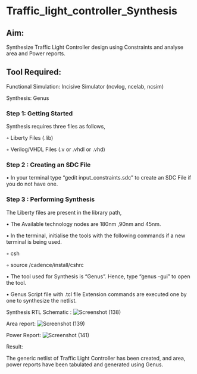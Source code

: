 # Traffic_light_controller_Synthesis

## Aim:

Synthesize Traffic Light Controller design using Constraints and analyse area and Power reports.

## Tool Required:

Functional Simulation: Incisive Simulator (ncvlog, ncelab, ncsim)

Synthesis: Genus

### Step 1: Getting Started

Synthesis requires three files as follows,

◦ Liberty Files (.lib)

◦ Verilog/VHDL Files (.v or .vhdl or .vhd)

### Step 2 : Creating an SDC File

•	In your terminal type “gedit input_constraints.sdc” to create an SDC File if you do not have one.

### Step 3 : Performing Synthesis

The Liberty files are present in the library path,

• The Available technology nodes are 180nm ,90nm and 45nm.

• In the terminal, initialise the tools with the following commands if a new terminal is being used.

◦ csh

◦ source /cadence/install/cshrc

• The tool used for Synthesis is “Genus”. Hence, type “genus -gui” to open the tool.

• Genus Script file with .tcl file Extension commands are executed one by one to synthesize the netlist.

Synthesis RTL Schematic :
![Screenshot (138)](https://github.com/user-attachments/assets/814e39dc-8a2f-4f42-89ac-6b63291fd985)

Area report:
![Screenshot (139)](https://github.com/user-attachments/assets/6e44b2b6-d8e3-4c14-95a1-9938771c4b08)

Power Report:
![Screenshot (141)](https://github.com/user-attachments/assets/136c2676-679e-42d1-b2fe-fce01f46fb26)

Result:

The generic netlist of Traffic Light Controller has been created, and area, power reports have been tabulated and generated using Genus.
